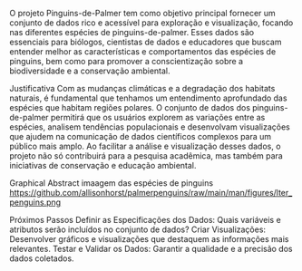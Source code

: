  O projeto Pinguins-de-Palmer tem como objetivo principal fornecer um conjunto de dados rico e acessível para exploração e visualização, focando nas diferentes espécies de pinguins-de-palmer. Esses dados são essenciais para biólogos, cientistas de dados e educadores que buscam entender melhor as características e comportamentos das espécies de pinguins, bem como para promover a conscientização sobre a biodiversidade e a conservação ambiental.

Justificativa
Com as mudanças climáticas e a degradação dos habitats naturais, é fundamental que tenhamos um entendimento aprofundado das espécies que habitam regiões polares. O conjunto de dados dos pinguins-de-palmer permitirá que os usuários explorem as variações entre as espécies, analisem tendências populacionais e desenvolvam visualizações que ajudem na comunicação de dados científicos complexos para um público mais amplo. Ao facilitar a análise e visualização desses dados, o projeto não só contribuirá para a pesquisa acadêmica, mas também para iniciativas de conservação e educação ambiental.

Graphical Abstract
imaagem das espécies de pinguins https://github.com/allisonhorst/palmerpenguins/raw/main/man/figures/lter_penguins.png

Próximos Passos
Definir as Especificações dos Dados: Quais variáveis e atributos serão incluídos no conjunto de dados?
Criar Visualizações: Desenvolver gráficos e visualizações que destaquem as informações mais relevantes.
Testar e Validar os Dados: Garantir a qualidade e a precisão dos dados coletados.